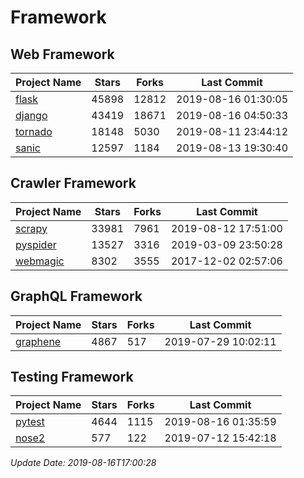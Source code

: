 # Framework

## Web Framework

| Project Name | Stars | Forks | Last Commit |
| ------------ | ----- | ----- | ----------- |
| [flask](https://github.com/pallets/flask) | 45898 | 12812 | 2019-08-16 01:30:05 |
| [django](https://github.com/django/django) | 43419 | 18671 | 2019-08-16 04:50:33 |
| [tornado](https://github.com/tornadoweb/tornado) | 18148 | 5030 | 2019-08-11 23:44:12 |
| [sanic](https://github.com/huge-success/sanic) | 12597 | 1184 | 2019-08-13 19:30:40 |

## Crawler Framework

| Project Name | Stars | Forks | Last Commit |
| ------------ | ----- | ----- | ----------- |
| [scrapy](https://github.com/scrapy/scrapy) | 33981 | 7961 | 2019-08-12 17:51:00 |
| [pyspider](https://github.com/binux/pyspider) | 13527 | 3316 | 2019-03-09 23:50:28 |
| [webmagic](https://github.com/code4craft/webmagic) | 8302 | 3555 | 2017-12-02 02:57:06 |

## GraphQL Framework

| Project Name | Stars | Forks | Last Commit |
| ------------ | ----- | ----- | ----------- |
| [graphene](https://github.com/graphql-python/graphene) | 4867 | 517 | 2019-07-29 10:02:11 |

## Testing Framework

| Project Name | Stars | Forks | Last Commit |
| ------------ | ----- | ----- | ----------- |
| [pytest](https://github.com/pytest-dev/pytest) | 4644 | 1115 | 2019-08-16 01:35:59 |
| [nose2](https://github.com/nose-devs/nose2) | 577 | 122 | 2019-07-12 15:42:18 |

*Update Date: 2019-08-16T17:00:28*
